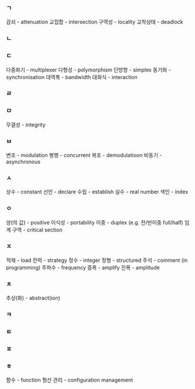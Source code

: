 ### ㄱ
감쇠 - attenuation
교집합 - intersection
구역성 - locality
교착상태 - deadlock
### ㄴ
### ㄷ
다중화기 - multiplexer
다형성 - polymorphism
단방항 - simplex
동기화 - synchronisation
대역폭 - bandwidth
대화식 - interaction
### ㄹ
### ㅁ
무결성 - integrity
### ㅂ
변조 - modulation
병행 - concurrent
복조 - demodulatioon
비동기 - asynchronous
### ㅅ
상수 - constant
선언 - declare
수립 - establish
실수 - real number
색인 - index
### ㅇ
양(의 값) - positive
이식성 - portability
이중 - duplex (e.g. 전/반이중 full/half)
임계 구역 - critical section
### ㅈ
적재 - load
전력 - strategy
정수 - integer
정형 - structured
주석 - comment (in programming)
주파수 - frequency
증폭 - amplify
진폭 - amplitude
### ㅊ
추상(화) - abstract(ion)
### ㅋ
### ㅌ
### ㅍ
### ㅎ
함수 - function
형산 관리 - configuration management
